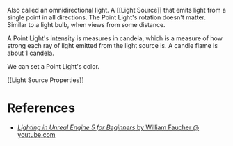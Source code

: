 Also called an omnidirectional light.
A [[Light Source]] that emits light from a single point in all directions.
The Point Light's rotation doesn't matter.
Similar to a light bulb, when views from some distance.

A Point Light's intensity is measures in candela, which is a measure of how strong each ray of light emitted from the light source is.
A candle flame is about 1 candela.

We can set a Point Light's color.

[[Light Source Properties]]


# References

- [_Lighting in Unreal Engine 5 for Beginners_ by William Faucher @ youtube.com](https://youtu.be/fSbBsXbjxPo?t=378)
